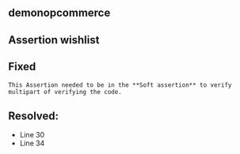 ## demonopcommerce
## Assertion wishlist
## Fixed

```
This Assertion needed to be in the **Soft assertion** to verify multipart of verifying the code.
```
## Resolved:
* Line 30
* Line 34
